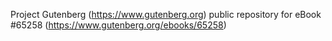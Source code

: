 Project Gutenberg (https://www.gutenberg.org) public repository for
eBook #65258 (https://www.gutenberg.org/ebooks/65258)
